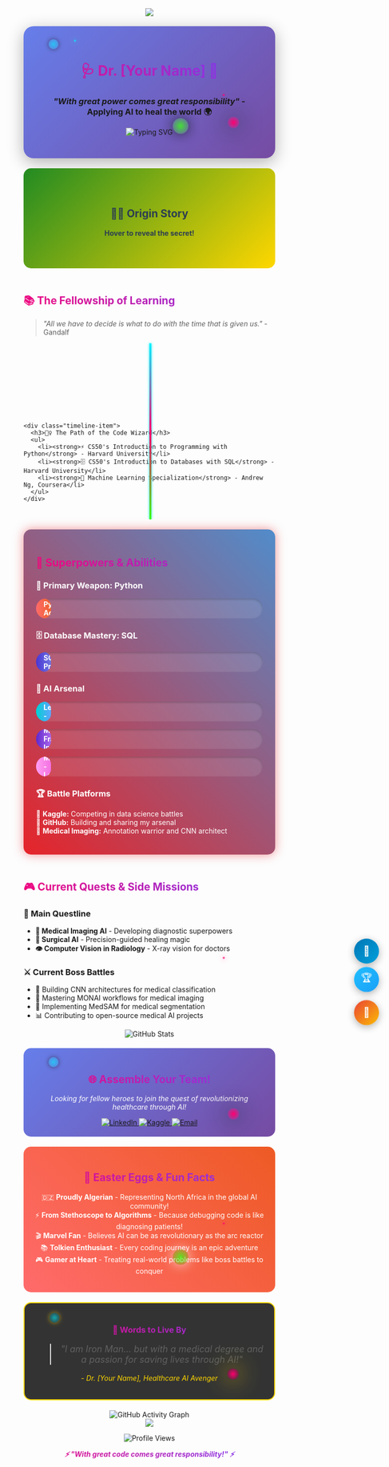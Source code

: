 <div align="center">

<!-- Animated Header with Marvel Theme -->
<img src="https://capsule-render.vercel.app/api?type=waving&color=gradient&customColorList=6,11,20&height=200&section=header&text=Welcome%20to%20My%20Digital%20Realm&fontSize=35&fontColor=fff&animation=twinkling&fontAlignY=35" />

</div>

<!-- Advanced CSS Styles with Animations -->
<style>
/* Main Theme Variables */
:root {
  --marvel-red: #e62429;
  --marvel-blue: #518cca;
  --tolkien-green: #228b22;
  --tolkien-gold: #ffd700;
  --gaming-purple: #6441a4;
  --gaming-cyan: #00ffff;
  --text-glow: 0 0 10px rgba(255, 255, 255, 0.8);
  --neon-blue: #00f3ff;
  --neon-pink: #ff006e;
  --neon-green: #39ff14;
}

/* Advanced Particle Background Animation */
.particle-container {
  position: relative;
  overflow: hidden;
}

.particle-container::before,
.particle-container::after {
  content: '';
  position: absolute;
  width: 4px;
  height: 4px;
  background: var(--neon-blue);
  border-radius: 50%;
  animation: float 6s ease-in-out infinite;
  box-shadow: 0 0 10px var(--neon-blue);
}

.particle-container::before {
  top: 20%;
  left: 20%;
  animation-delay: -2s;
}

.particle-container::after {
  top: 60%;
  right: 20%;
  animation-delay: -4s;
  background: var(--neon-pink);
  box-shadow: 0 0 10px var(--neon-pink);
}

@keyframes float {
  0%, 100% { transform: translateY(0px) rotate(0deg); opacity: 1; }
  25% { transform: translateY(-20px) rotate(90deg); opacity: 0.8; }
  50% { transform: translateY(-40px) rotate(180deg); opacity: 0.6; }
  75% { transform: translateY(-20px) rotate(270deg); opacity: 0.8; }
}

/* Morphing Hero Container */
.hero-container {
  background: linear-gradient(135deg, #667eea 0%, #764ba2 100%);
  border-radius: 20px;
  padding: 30px;
  margin: 20px 0;
  position: relative;
  overflow: hidden;
  animation: morphing 8s ease-in-out infinite;
  box-shadow: 0 8px 32px rgba(0, 0, 0, 0.3);
}

@keyframes morphing {
  0%, 100% { 
    border-radius: 20px;
    transform: scale(1);
    background: linear-gradient(135deg, #667eea 0%, #764ba2 100%);
  }
  25% { 
    border-radius: 40px 20px;
    transform: scale(1.02);
    background: linear-gradient(135deg, #764ba2 0%, #667eea 100%);
  }
  50% { 
    border-radius: 20px 40px;
    transform: scale(0.98);
    background: linear-gradient(135deg, #667eea 0%, #764ba2 100%);
  }
  75% { 
    border-radius: 40px;
    transform: scale(1.01);
    background: linear-gradient(135deg, #764ba2 0%, #667eea 100%);
  }
}

/* Advanced Marvel Section with Energy Effects */
.marvel-section {
  background: linear-gradient(45deg, var(--marvel-red), var(--marvel-blue));
  border-radius: 15px;
  padding: 25px;
  margin: 20px 0;
  color: white;
  position: relative;
  overflow: hidden;
  animation: energyPulse 4s ease-in-out infinite;
}

.marvel-section::before {
  content: '';
  position: absolute;
  top: -50%;
  left: -50%;
  width: 200%;
  height: 200%;
  background: conic-gradient(from 0deg, transparent, rgba(255,255,255,0.3), transparent);
  animation: rotate 4s linear infinite;
}

.marvel-section::after {
  content: '';
  position: absolute;
  top: 0;
  left: 0;
  right: 0;
  bottom: 0;
  background: linear-gradient(45deg, transparent, rgba(255,255,255,0.1), transparent);
  animation: energyWave 3s ease-in-out infinite;
}

@keyframes rotate {
  from { transform: rotate(0deg); }
  to { transform: rotate(360deg); }
}

@keyframes energyPulse {
  0%, 100% { box-shadow: 0 0 20px rgba(230, 36, 41, 0.5); }
  50% { box-shadow: 0 0 40px rgba(81, 140, 202, 0.8), 0 0 60px rgba(230, 36, 41, 0.3); }
}

@keyframes energyWave {
  0% { transform: translateX(-100%) skewX(-15deg); opacity: 0; }
  50% { opacity: 1; }
  100% { transform: translateX(100%) skewX(-15deg); opacity: 0; }
}

/* Interactive 3D Flip Cards */
.flip-card {
  background-color: transparent;
  perspective: 1000px;
  height: 200px;
  margin: 20px 0;
}

.flip-card-inner {
  position: relative;
  width: 100%;
  height: 100%;
  text-align: center;
  transition: transform 0.8s;
  transform-style: preserve-3d;
}

.flip-card:hover .flip-card-inner {
  transform: rotateY(180deg);
}

.flip-card-front, .flip-card-back {
  position: absolute;
  width: 100%;
  height: 100%;
  -webkit-backface-visibility: hidden;
  backface-visibility: hidden;
  border-radius: 15px;
  display: flex;
  align-items: center;
  justify-content: center;
  padding: 20px;
  box-sizing: border-box;
}

.flip-card-front {
  background: linear-gradient(135deg, var(--tolkien-green), var(--tolkien-gold));
  color: #2c3e50;
}

.flip-card-back {
  background: linear-gradient(135deg, var(--gaming-purple), var(--gaming-cyan));
  color: white;
  transform: rotateY(180deg);
}

/* Advanced Skill Bars with Liquid Animation */
.skill-container {
  position: relative;
  margin: 15px 0;
  height: 40px;
  background: rgba(255, 255, 255, 0.1);
  border-radius: 25px;
  overflow: hidden;
  box-shadow: inset 0 2px 4px rgba(0, 0, 0, 0.2);
}

.skill-liquid {
  position: absolute;
  top: 0;
  left: 0;
  height: 100%;
  border-radius: 25px;
  display: flex;
  align-items: center;
  padding: 0 15px;
  font-weight: bold;
  color: white;
  overflow: hidden;
  animation: liquidFill 3s ease-out forwards;
}

.skill-liquid::before {
  content: '';
  position: absolute;
  top: 0;
  left: -100%;
  width: 100%;
  height: 100%;
  background: linear-gradient(90deg, transparent, rgba(255,255,255,0.4), transparent);
  animation: liquidWave 2s ease-in-out infinite;
}

.skill-liquid::after {
  content: '';
  position: absolute;
  top: -50%;
  left: 0;
  width: 200%;
  height: 200%;
  background: radial-gradient(ellipse at center, rgba(255,255,255,0.2) 0%, transparent 70%);
  animation: bubble 4s ease-in-out infinite;
}

@keyframes liquidFill {
  from { width: 0; }
}

@keyframes liquidWave {
  0% { transform: translateX(-100%); }
  100% { transform: translateX(200%); }
}

@keyframes bubble {
  0%, 100% { transform: scale(1) rotate(0deg); opacity: 0.3; }
  50% { transform: scale(1.2) rotate(180deg); opacity: 0.6; }
}

/* Floating Action Buttons */
.floating-icons {
  position: fixed;
  right: 20px;
  top: 50%;
  transform: translateY(-50%);
  z-index: 1000;
  display: flex;
  flex-direction: column;
  gap: 15px;
}

.floating-icon {
  width: 50px;
  height: 50px;
  border-radius: 50%;
  display: flex;
  align-items: center;
  justify-content: center;
  color: white;
  text-decoration: none;
  font-size: 20px;
  transition: all 0.3s ease;
  animation: floatUpDown 3s ease-in-out infinite;
  box-shadow: 0 4px 15px rgba(0, 0, 0, 0.3);
}

.floating-icon:nth-child(1) {
  background: linear-gradient(135deg, #0077b5, #00a0dc);
  animation-delay: 0s;
}

.floating-icon:nth-child(2) {
  background: linear-gradient(135deg, #20beff, #1ca0f7);
  animation-delay: -1s;
}

.floating-icon:nth-child(3) {
  background: linear-gradient(135deg, #ea4335, #fbbc04);
  animation-delay: -2s;
}

.floating-icon:hover {
  transform: scale(1.2) rotate(360deg);
  box-shadow: 0 8px 25px rgba(0, 0, 0, 0.4);
}

@keyframes floatUpDown {
  0%, 100% { transform: translateY(0px); }
  50% { transform: translateY(-10px); }
}

/* Interactive Timeline */
.timeline {
  position: relative;
  padding: 20px 0;
}

.timeline::before {
  content: '';
  position: absolute;
  left: 50%;
  top: 0;
  bottom: 0;
  width: 4px;
  background: linear-gradient(to bottom, var(--neon-blue), var(--neon-pink), var(--neon-green));
  animation: timelineGlow 3s ease-in-out infinite alternate;
}

@keyframes timelineGlow {
  from { box-shadow: 0 0 5px var(--neon-blue); }
  to { box-shadow: 0 0 20px var(--neon-pink), 0 0 30px var(--neon-blue); }
}

.timeline-item {
  position: relative;
  margin: 30px 0;
  animation: slideInFromLeft 1s ease-out forwards;
  opacity: 0;
}

.timeline-item:nth-child(even) {
  animation: slideInFromRight 1s ease-out forwards;
}

.timeline-item:nth-child(1) { animation-delay: 0.2s; }
.timeline-item:nth-child(2) { animation-delay: 0.4s; }
.timeline-item:nth-child(3) { animation-delay: 0.6s; }

@keyframes slideInFromLeft {
  from { transform: translateX(-100px); opacity: 0; }
  to { transform: translateX(0); opacity: 1; }
}

@keyframes slideInFromRight {
  from { transform: translateX(100px); opacity: 0; }
  to { transform: translateX(0); opacity: 1; }
}

/* Holographic Text Effect */
.holographic {
  background: linear-gradient(45deg, #ff006e, #8338ec, #3a86ff, #06ffa5, #ffbe0b);
  background-size: 400% 400%;
  -webkit-background-clip: text;
  background-clip: text;
  -webkit-text-fill-color: transparent;
  animation: holographicShift 4s ease-in-out infinite;
  font-weight: bold;
}

@keyframes holographicShift {
  0%, 100% { background-position: 0% 50%; }
  25% { background-position: 100% 50%; }
  50% { background-position: 100% 100%; }
  75% { background-position: 0% 100%; }
}

/* Matrix Rain Effect */
.matrix-bg {
  position: relative;
  overflow: hidden;
}

.matrix-bg::before {
  content: '01001001 01001100 01001111 01010110 01000101 01000001 01001001';
  position: absolute;
  top: 0;
  left: 0;
  right: 0;
  bottom: 0;
  font-family: 'Courier New', monospace;
  font-size: 12px;
  color: rgba(0, 255, 0, 0.1);
  white-space: pre-wrap;
  animation: matrixRain 10s linear infinite;
  pointer-events: none;
}

@keyframes matrixRain {
  0% { transform: translateY(-100%); }
  100% { transform: translateY(100%); }
}

/* Interactive Hover Cards with Magnetic Effect */
.magnetic-card {
  transition: all 0.3s cubic-bezier(0.25, 0.8, 0.25, 1);
  cursor: pointer;
  position: relative;
}

.magnetic-card:hover {
  transform: translateY(-10px) scale(1.02);
  box-shadow: 
    0 20px 40px rgba(0, 0, 0, 0.2),
    0 0 20px rgba(255, 255, 255, 0.1);
}

.magnetic-card::before {
  content: '';
  position: absolute;
  top: 0;
  left: 0;
  right: 0;
  bottom: 0;
  background: linear-gradient(45deg, transparent, rgba(255, 255, 255, 0.1), transparent);
  opacity: 0;
  transition: opacity 0.3s ease;
}

.magnetic-card:hover::before {
  opacity: 1;
  animation: magneticSweep 0.6s ease-out;
}

@keyframes magneticSweep {
  0% { transform: translateX(-100%) rotate(45deg); }
  100% { transform: translateX(100%) rotate(45deg); }
}

/* Pulsating Orbs */
.orb {
  position: absolute;
  border-radius: 50%;
  animation: orbPulse 4s ease-in-out infinite;
}

.orb-1 {
  width: 20px;
  height: 20px;
  background: radial-gradient(circle, var(--neon-blue), transparent);
  top: 10%;
  left: 10%;
  animation-delay: 0s;
}

.orb-2 {
  width: 15px;
  height: 15px;
  background: radial-gradient(circle, var(--neon-pink), transparent);
  top: 70%;
  right: 15%;
  animation-delay: -2s;
}

.orb-3 {
  width: 25px;
  height: 25px;
  background: radial-gradient(circle, var(--neon-green), transparent);
  bottom: 20%;
  left: 60%;
  animation-delay: -1s;
}

@keyframes orbPulse {
  0%, 100% { 
    transform: scale(1);
    opacity: 0.6;
    box-shadow: 0 0 10px currentColor;
  }
  50% { 
    transform: scale(1.5);
    opacity: 1;
    box-shadow: 0 0 30px currentColor;
  }
}

/* Responsive Design */
@media (max-width: 768px) {
  .floating-icons {
    position: relative;
    right: auto;
    top: auto;
    transform: none;
    flex-direction: row;
    justify-content: center;
    margin: 20px 0;
  }
  
  .timeline::before {
    left: 20px;
  }
  
  .hero-container, .marvel-section, .tolkien-section, .gaming-section {
    margin: 10px 5px;
    padding: 15px;
  }
}

/* Accessibility */
@media (prefers-reduced-motion: reduce) {
  *, *::before, *::after {
    animation-duration: 0.01ms !important;
    animation-iteration-count: 1 !important;
    transition-duration: 0.01ms !important;
  }
}

.sr-only {
  position: absolute;
  width: 1px;
  height: 1px;
  padding: 0;
  margin: -1px;
  overflow: hidden;
  clip: rect(0, 0, 0, 0);
  white-space: nowrap;
  border: 0;
}
</style>

<!-- Floating Action Buttons -->
<div class="floating-icons">
  <a href="https://linkedin.com/in/yourprofile" class="floating-icon" target="_blank" aria-label="LinkedIn Profile">
    💼
  </a>
  <a href="https://kaggle.com/yourprofile" class="floating-icon" target="_blank" aria-label="Kaggle Profile">
    🏆
  </a>
  <a href="mailto:your.email@example.com" class="floating-icon" aria-label="Send Email">
    📧
  </a>
</div>

<!-- Hero Section with Advanced Animations -->
<div class="hero-container particle-container">
  <div class="orb orb-1"></div>
  <div class="orb orb-2"></div>
  <div class="orb orb-3"></div>
  
  <h1 align="center" class="holographic">
    🩺 Dr. [Your Name] 🤖
  </h1>
  <h3 align="center">
    <em>"With great power comes great responsibility"</em> - Applying AI to heal the world 🌍
  </h3>
  
  <p align="center">
    <img src="https://readme-typing-svg.demolab.com?font=Fira+Code&size=22&duration=3000&pause=1000&color=FFD700&center=true&vCenter=true&multiline=true&width=600&height=100&lines=Doctor+%7C+AI+Researcher+%7C+Healthcare+Innovator;From+Stethoscope+to+Algorithms;One+does+not+simply+debug+medical+AI..." alt="Typing SVG" />
  </p>
</div>

<!-- Interactive 3D Flip Card About Section -->
<div class="flip-card magnetic-card">
  <div class="flip-card-inner">
    <div class="flip-card-front">
      <div>
        <h2>🦸‍♀️ Origin Story</h2>
        <p><strong>Hover to reveal the secret!</strong></p>
      </div>
    </div>
    <div class="flip-card-back">
      <div>
        <h3>🚀 The Real Story</h3>
        <p>Like Tony Stark combining arc reactor technology with his genius intellect, I'm fusing my medical expertise with AI superpowers! A 27-year-old physician from Algeria 🇩🇿, revolutionizing healthcare through AI!</p>
      </div>
    </div>
  </div>
</div>

<!-- Animated Timeline Education Section -->
<div class="tolkien-section magnetic-card matrix-bg">
  <h2 class="holographic">📚 The Fellowship of Learning</h2>
  <blockquote>
    <em>"All we have to decide is what to do with the time that is given us."</em> - Gandalf
  </blockquote>
  
  <div class="timeline">
    <div class="timeline-item">
      <h3>🏰 The Halls of Healing</h3>
      <ul>
        <li><strong>🎓 Doctor of Medicine (MD)</strong> - University of Algiers (2022)</li>
        <li><em>Where my journey as a healer began...</em></li>
      </ul>
    </div>
    
    <div class="timeline-item">
      <h3>🧙‍♀️ The Path of the Code Wizard</h3>
      <ul>
        <li><strong>⚡ CS50's Introduction to Programming with Python</strong> - Harvard University</li>
        <li><strong>🗄️ CS50's Introduction to Databases with SQL</strong> - Harvard University</li>
        <li><strong>🤖 Machine Learning Specialization</strong> - Andrew Ng, Coursera</li>
      </ul>
    </div>
  </div>
</div>

<!-- Advanced Marvel Skills Section -->
<div class="marvel-section magnetic-card">
  <h2 class="holographic">💪 Superpowers & Abilities</h2>
  
  <h3>🐍 Primary Weapon: Python</h3>
  <div class="skill-container">
    <div class="skill-liquid" style="width: 85%; background: linear-gradient(90deg, #ff6b6b, #ee5a24);">
      Python - Advanced
    </div>
  </div>
  
  <h3>🗄️ Database Mastery: SQL</h3>
  <div class="skill-container">
    <div class="skill-liquid" style="width: 75%; background: linear-gradient(90deg, #4834d4, #686de0);">
      SQL - Proficient
    </div>
  </div>
  
  <h3>🧠 AI Arsenal</h3>
  <div class="skill-container">
    <div class="skill-liquid" style="width: 80%; background: linear-gradient(90deg, #00d2d3, #54a0ff);">
      Machine Learning - Advanced
    </div>
  </div>
  
  <div class="skill-container">
    <div class="skill-liquid" style="width: 70%; background: linear-gradient(90deg, #5f27cd, #a55eea);">
      MONAI Framework - Intermediate
    </div>
  </div>
  
  <div class="skill-container">
    <div class="skill-liquid" style="width: 65%; background: linear-gradient(90deg, #ff9ff3, #f368e0);">
      MedSAM - Learning
    </div>
  </div>
  
  <h3>🏆 Battle Platforms</h3>
  <p>
    🏅 <strong>Kaggle:</strong> Competing in data science battles<br>
    🐙 <strong>GitHub:</strong> Building and sharing my arsenal<br>
    🔬 <strong>Medical Imaging:</strong> Annotation warrior and CNN architect
  </p>
</div>

<!-- Gaming Section with Particle Effects -->
<div class="gaming-section magnetic-card particle-container">
  <h2 class="holographic">🎮 Current Quests & Side Missions</h2>
  
  <h3>🎯 Main Questline</h3>
  <ul>
    <li><strong>🏥 Medical Imaging AI</strong> - Developing diagnostic superpowers</li>
    <li><strong>🔪 Surgical AI</strong> - Precision-guided healing magic</li>
    <li><strong>👁️ Computer Vision in Radiology</strong> - X-ray vision for doctors</li>
  </ul>
  
  <h3>⚔️ Current Boss Battles</h3>
  <ul>
    <li>🧠 Building CNN architectures for medical classification</li>
    <li>🎯 Mastering MONAI workflows for medical imaging</li>
    <li>🔬 Implementing MedSAM for medical segmentation</li>
    <li>📊 Contributing to open-source medical AI projects</li>
  </ul>
  
  <div align="center">
    <img src="https://github-readme-stats.vercel.app/api?username=yourusername&show_icons=true&theme=radical&title_color=ff6b6b&icon_color=00d2d3&text_color=ffffff&bg_color=0d1117" alt="GitHub Stats" />
  </div>
</div>

<!-- Interactive Connect Section -->
<div align="center" class="magnetic-card" style="background: linear-gradient(135deg, #667eea 0%, #764ba2 100%); border-radius: 15px; padding: 20px; margin: 20px 0; position: relative; overflow: hidden;">
  <div class="orb orb-1"></div>
  <div class="orb orb-2"></div>
  
  <h2 style="color: white;" class="holographic">🌐 Assemble Your Team!</h2>
  <p style="color: white;"><em>Looking for fellow heroes to join the quest of revolutionizing healthcare through AI!</em></p>
  
  <div>
    <a href="https://linkedin.com/in/yourprofile" target="_blank">
      <img src="https://img.shields.io/badge/LinkedIn-0077B5?style=for-the-badge&logo=linkedin&logoColor=white" alt="LinkedIn" class="magnetic-card" />
    </a>
    <a href="https://kaggle.com/yourprofile" target="_blank">
      <img src="https://img.shields.io/badge/Kaggle-20BEFF?style=for-the-badge&logo=kaggle&logoColor=white" alt="Kaggle" class="magnetic-card" />
    </a>
    <a href="mailto:your.email@example.com">
      <img src="https://img.shields.io/badge/Email-D14836?style=for-the-badge&logo=gmail&logoColor=white" alt="Email" class="magnetic-card" />
    </a>
  </div>
</div>

<!-- Fun Facts with Advanced Animations -->
<div align="center" class="magnetic-card particle-container" style="background: linear-gradient(45deg, #ff6b6b, #ee5a24); border-radius: 15px; padding: 20px; margin: 20px 0; color: white; position: relative; overflow: hidden;">
  <div class="orb orb-3"></div>
  
  <h2 class="holographic">🎲 Easter Eggs & Fun Facts</h2>
  <ul style="list-style: none; padding: 0;">
    <li>🇩🇿 <strong>Proudly Algerian</strong> - Representing North Africa in the global AI community!</li>
    <li>⚡ <strong>From Stethoscope to Algorithms</strong> - Because debugging code is like diagnosing patients!</li>
    <li>🎬 <strong>Marvel Fan</strong> - Believes AI can be as revolutionary as the arc reactor</li>
    <li>📚 <strong>Tolkien Enthusiast</strong> - Every coding journey is an epic adventure</li>
    <li>🎮 <strong>Gamer at Heart</strong> - Treating real-world problems like boss battles to conquer</li>
  </ul>
</div>

<!-- Inspirational Quote with Holographic Effect -->
<div align="center" class="magnetic-card" style="background: rgba(0,0,0,0.8); border-radius: 15px; padding: 20px; margin: 20px 0; color: #ffd700; border: 2px solid #ffd700; position: relative; overflow: hidden;">
  <div class="orb orb-1"></div>
  <div class="orb orb-2"></div>
  
  <h3 class="holographic">💫 Words to Live By</h3>
  <blockquote style="font-size: 18px; font-style: italic;">
    "I am Iron Man... but with a medical degree and a passion for saving lives through AI!"
  </blockquote>
  <p><em>- Dr. [Your Name], Healthcare AI Avenger</em></p>
</div>

<!-- Activity Graph -->
<div align="center">
  <img src="https://github-readme-activity-graph.vercel.app/graph?username=yourusername&theme=react-dark&hide_border=true&area=true" alt="GitHub Activity Graph" class="magnetic-card" />
</div>

<!-- Footer -->
<div align="center">
  <img src="https://capsule-render.vercel.app/api?type=waving&color=gradient&customColorList=6,11,20&height=100&section=footer" />
  
  <p>
    <img src="https://komarev.com/ghpvc/?username=yourusername&label=Profile%20views&color=0e75b6&style=flat" alt="Profile Views" class="magnetic-card" />
  </p>
  
  <p class="holographic"><em>⚡ "With great code comes great responsibility!" ⚡</em></p>
</div>

<!-- Hidden Message for Fellow Geeks -->
<!--
🎊 CONGRATULATIONS! 🎊 
You found the secret message! 
You're clearly a fellow code archaeologist!
May the Force be with you, and may your deployments be ever successful!
- Dr. [Your Name] 🤓

P.S. - If you made it this far, you deserve a cookie 🍪
-->

<!-- JavaScript for Enhanced Interactivity -->
<script>
// Add mouse tracking for magnetic effect (if supported)
document.addEventListener('mousemove', (e) => {
  const cards = document.querySelectorAll('.magnetic-card');
  cards.forEach(card => {
    const rect = card.getBoundingClientRect();
    const x = e.clientX - rect.left - rect.width / 2;
    const y = e.clientY - rect.top - rect.height / 2;
    
    if (Math.abs(x) < 100 && Math.abs(y) < 100) {
      card.style.transform = `translate(\${x * 0.1}px, \${y * 0.1}px) scale(1.02)`;
    } else {
      card.style.transform = 'translate(0px, 0px) scale(1)';
    }
  });
});

// Intersection Observer for timeline animations
const observerOptions = {
  threshold: 0.1,
  rootMargin: '0px 0px -50px 0px'
};

const observer = new IntersectionObserver((entries) => {
  entries.forEach(entry => {
    if (entry.isIntersecting) {
      entry.target.style.animationPlayState = 'running';
    }
  });
}, observerOptions);

document.querySelectorAll('.timeline-item').forEach(item => {
  observer.observe(item);
});
</script>
```
```


